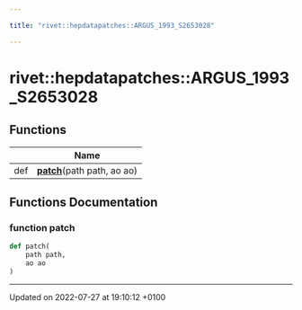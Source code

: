 ```yaml
---

title: "rivet::hepdatapatches::ARGUS_1993_S2653028"

---
```


# rivet::hepdatapatches::ARGUS_1993_S2653028



## Functions

|                | Name           |
| -------------- | -------------- |
| def | **[patch](http://example.org/namespaces/namespacerivet_1_1hepdatapatches_1_1argus__1993__s2653028/#function-patch)**(path path, ao ao) |


## Functions Documentation

### function patch

```python
def patch(
    path path,
    ao ao
)
```






-------------------------------

Updated on 2022-07-27 at 19:10:12 +0100